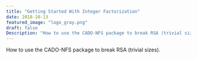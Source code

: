 ```yaml
---
title: "Getting Started With Integer Factorization"
date: 2018-10-13
featured_image: "logo_gray.png"
draft: false
Description: "How to use the CADO-NFS package to break RSA (trivial sizes)."
---
```

How to use the CADO-NFS package to break RSA (trivial sizes).
